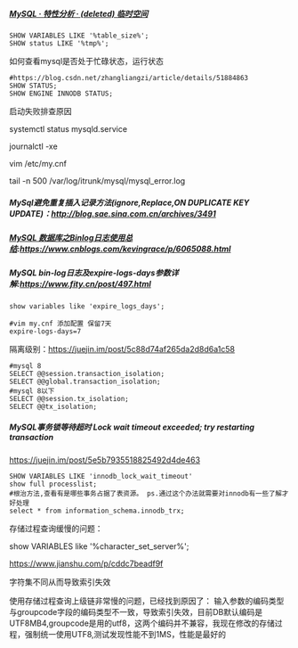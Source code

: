 ##### [MySQL · 特性分析 · (deleted) 临时空间](http://mysql.taobao.org/monthly/2018/04/08/)

```mysql
SHOW VARIABLES LIKE '%table_size%';
SHOW status LIKE '%tmp%';
```

如何查看mysql是否处于忙碌状态，运行状态

```mysql
#https://blog.csdn.net/zhangliangzi/article/details/51884863
SHOW STATUS;
SHOW ENGINE INNODB STATUS;
```



启动失败排查原因

systemctl status mysqld.service

journalctl -xe

vim /etc/my.cnf

tail -n 500 /var/log/itrunk/mysql/mysql_error.log



##### MySql避免重复插入记录方法(ignore,Replace,ON DUPLICATE KEY UPDATE)：http://blog.sae.sina.com.cn/archives/3491

##### [MySQL 数据库之Binlog日志使用总结](https://www.cnblogs.com/kevingrace/p/6065088.html):https://www.cnblogs.com/kevingrace/p/6065088.html

##### MySQL bin-log日志及expire-logs-days参数详解:https://www.fity.cn/post/497.html

```mysql
show variables like 'expire_logs_days';

#vim my.cnf 添加配置 保留7天
expire-logs-days=7
```



隔离级别：https://juejin.im/post/5c88d74af265da2d8d6a1c58

```mysql
#mysql 8
SELECT @@session.transaction_isolation;
SELECT @@global.transaction_isolation;
#mysql 8以下
SELECT @@session.tx_isolation;
SELECT @@tx_isolation;

```

##### MySQL事务锁等待超时 Lock wait timeout exceeded; try restarting transaction

https://juejin.im/post/5e5b7935518825492d4de463

```mysql
SHOW VARIABLES LIKE 'innodb_lock_wait_timeout'
show full processlist;
#根治方法,查看有是哪些事务占据了表资源。 ps.通过这个办法就需要对innodb有一些了解才好处理
select * from information_schema.innodb_trx;	
```

存储过程查询缓慢的问题：

show VARIABLES like '%character_set_server%';

https://www.jianshu.com/p/cddc7beadf9f

字符集不同从而导致索引失效

使用存储过程查询上级链非常慢的问题，已经找到原因了：
输入参数的编码类型与groupcode字段的编码类型不一致，导致索引失效，目前DB默认编码是UTF8MB4,groupcode是用的utf8，这两个编码并不兼容，我现在修改的存储过程，强制统一使用UTF8,测试发现性能不到1MS，性能是最好的